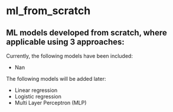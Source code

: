 # ml_from_scratch
ML models developed from scratch, where applicable using 3 approaches:
- 

Currently, the following models have been included:
- Nan


The following models will be added later:
- Linear regression
- Logistic regression
- Multi Layer Perceptron (MLP)
